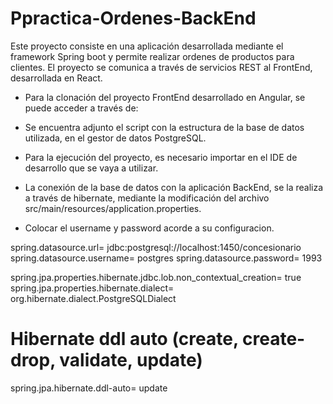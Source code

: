 # Ppractica-Ordenes-BackEnd

Este proyecto consiste en una aplicación desarrollada mediante el framework Spring boot y permite realizar ordenes de productos para clientes. El proyecto se comunica a través de servicios REST al FrontEnd, desarrollada en React.

- Para la clonación del proyecto FrontEnd desarrollado en Angular, se puede acceder a través de:

- Se encuentra adjunto el script con la estructura de la base de datos utilizada, en el gestor de datos PostgreSQL.

- Para la ejecución del proyecto, es necesario importar en el IDE de desarrollo que se vaya a utilizar.

- La conexión de la base de datos con la aplicación BackEnd, se la realiza a través de hibernate, mediante la modificación del archivo src/main/resources/application.properties.

- Colocar el username y password acorde a su configuracion.

spring.datasource.url= jdbc:postgresql://localhost:1450/concesionario
spring.datasource.username= postgres
spring.datasource.password= 1993

spring.jpa.properties.hibernate.jdbc.lob.non_contextual_creation= true
spring.jpa.properties.hibernate.dialect= org.hibernate.dialect.PostgreSQLDialect

# Hibernate ddl auto (create, create-drop, validate, update)
spring.jpa.hibernate.ddl-auto= update
